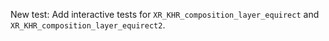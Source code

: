New test: Add interactive tests for `XR_KHR_composition_layer_equirect` and `XR_KHR_composition_layer_equirect2`.
